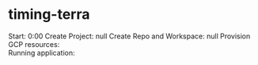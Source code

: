 # timing-terra
Start: 0:00
Create Project: null
Create Repo and Workspace: null
Provision GCP resources:  
Running application: 
